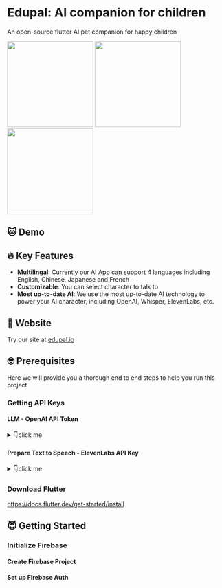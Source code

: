# Edupal: AI companion for children
An open-source flutter AI pet companion for happy children

<p float="left">
  <img src="https://github.com/juntoku9/edupal/assets/92097440/31f5d936-0e4d-44f6-95bc-74bf0be18dd2" width="200" />
  <img src="https://github.com/juntoku9/edupal/assets/92097440/38c5b910-fdac-4f44-8d55-3254fcc64c2b" width="200" /> 
  <img src="https://github.com/juntoku9/edupal/assets/92097440/614148b1-e019-4319-a0aa-c7cf01984328" width="200" />
</p>

## 🐱 Demo

## 🔥 Key Features
- **Multilingal**: Currently our AI App can support 4 languages including English, Chinese, Japanese and French
- **Customizable**: You can select character to talk to.
- **Most up-to-date AI**: We use the most up-to-date AI technology to power your AI character, including OpenAI, Whisper, ElevenLabs, etc.

## 🪩 Website
Try our site at [edupal.io](https://edupal.webflow.io/)

## 🤓 Prerequisites
Here we will provide you a thorough end to end steps to help you run this project

### Getting API Keys

#### LLM -  OpenAI API Token
<details><summary>👇click me</summary>
This application utilizes the OpenAI API to access its powerful language model capabilities. In order to use the OpenAI API, you will need to obtain an API token.

To get your OpenAI API token, follow these steps:

1. Go to the [OpenAI website](https://beta.openai.com/signup/) and sign up for an account if you haven't already.
2. Once you're logged in, navigate to the [API keys page](https://beta.openai.com/account/api-keys).
3. Generate a new API key by clicking on the "Create API Key" button.
4. Copy the API key and store it safely.
5. Add the API key to your environment variable, e.g. `export OPENAI_API_KEY=<your API key>`
</details>

#### Prepare Text to Speech - ElevenLabs API Key
<details><summary>👇click me</summary>

1. Creating an ElevenLabs Account

Visit [ElevenLabs](https://beta.elevenlabs.io/) to create an account. You'll need this to access the text to speech and voice cloning features.

2. In your Profile Setting, you can get an API Key. Save it in a safe place.

3. Set API key in your .env file:
```
ELEVEN_LABS_API_KEY=<api key>
```
</details>

### Download Flutter

https://docs.flutter.dev/get-started/install

## 😈 Getting Started

### Initialize Firebase

#### Create Firebase Project

#### Set up Firebase Auth


